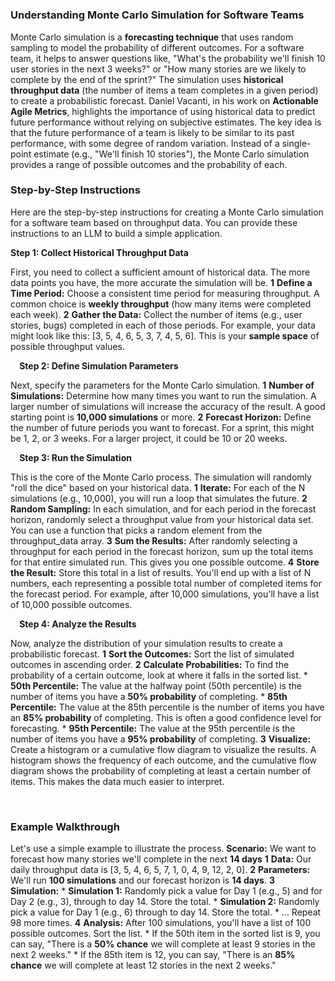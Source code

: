 # 
### Understanding Monte Carlo Simulation for Software Teams

Monte Carlo simulation is a **forecasting technique** that uses random sampling to model the probability of different outcomes. For a software team, it helps to answer questions like, "What's the probability we'll finish 10 user stories in the next 3 weeks?" or "How many stories are we likely to complete by the end of the sprint?" The simulation uses **historical throughput data** (the number of items a team completes in a given period) to create a probabilistic forecast. Daniel Vacanti, in his work on **Actionable Agile Metrics**, highlights the importance of using historical data to predict future performance without relying on subjective estimates.
The key idea is that the future performance of a team is likely to be similar to its past performance, with some degree of random variation. Instead of a single-point estimate (e.g., "We'll finish 10 stories"), the Monte Carlo simulation provides a range of possible outcomes and the probability of each.


### Step-by-Step Instructions

Here are the step-by-step instructions for creating a Monte Carlo simulation for a software team based on throughput data. You can provide these instructions to an LLM to build a simple application.

**Step 1: Collect Historical Throughput Data**

First, you need to collect a sufficient amount of historical data. The more data points you have, the more accurate the simulation will be.
**1** **Define a Time Period:** Choose a consistent time period for measuring throughput. A common choice is **weekly throughput** (how many items were completed each week).
**2** **Gather the Data:** Collect the number of items (e.g., user stories, bugs) completed in each of those periods. For example, your data might look like this: [3, 5, 4, 6, 5, 3, 7, 4, 5, 6]. This is your **sample space** of possible throughput values.

⠀
**Step 2: Define Simulation Parameters**

Next, specify the parameters for the Monte Carlo simulation.
**1** **Number of Simulations:** Determine how many times you want to run the simulation. A larger number of simulations will increase the accuracy of the result. A good starting point is **10,000 simulations** or more.
**2** **Forecast Horizon:** Define the number of future periods you want to forecast. For a sprint, this might be 1, 2, or 3 weeks. For a larger project, it could be 10 or 20 weeks.

⠀
**Step 3: Run the Simulation**

This is the core of the Monte Carlo process. The simulation will randomly "roll the dice" based on your historical data.
**1** **Iterate:** For each of the N simulations (e.g., 10,000), you will run a loop that simulates the future.
**2** **Random Sampling:** In each simulation, and for each period in the forecast horizon, randomly select a throughput value from your historical data set. You can use a function that picks a random element from the throughput_data array.
**3** **Sum the Results:** After randomly selecting a throughput for each period in the forecast horizon, sum up the total items for that entire simulated run. This gives you one possible outcome.
**4** **Store the Result:** Store this total in a list of results. You'll end up with a list of N numbers, each representing a possible total number of completed items for the forecast period. For example, after 10,000 simulations, you'll have a list of 10,000 possible outcomes.

⠀
**Step 4: Analyze the Results**

Now, analyze the distribution of your simulation results to create a probabilistic forecast.
**1** **Sort the Outcomes:** Sort the list of simulated outcomes in ascending order.
**2** **Calculate Probabilities:** To find the probability of a certain outcome, look at where it falls in the sorted list.
	* **50th Percentile:** The value at the halfway point (50th percentile) is the number of items you have a **50% probability** of completing.
	* **85th Percentile:** The value at the 85th percentile is the number of items you have an **85% probability** of completing. This is often a good confidence level for forecasting.
	* **95th Percentile:** The value at the 95th percentile is the number of items you have a **95% probability** of completing.
**3** **Visualize:** Create a histogram or a cumulative flow diagram to visualize the results. A histogram shows the frequency of each outcome, and the cumulative flow diagram shows the probability of completing at least a certain number of items. This makes the data much easier to interpret.

⠀

### Example Walkthrough

Let's use a simple example to illustrate the process.
**Scenario:** We want to forecast how many stories we'll complete in the next **14 days**
**1** **Data:** Our daily throughput data is [3, 5, 4, 6, 5, 7, 1, 0, 4, 9, 12, 2, 0].
**2** **Parameters:** We'll run **100 simulations** and our forecast horizon is **14 days**.
**3** **Simulation:**
	* **Simulation 1:** Randomly pick a value for Day 1 (e.g., 5) and for Day 2 (e.g., 3), through to day 14. Store the total.
	* **Simulation 2:** Randomly pick a value for Day 1 (e.g., 6) through to day 14. Store the total.
	* ... Repeat 98 more times.
**4** **Analysis:** After 100 simulations, you'll have a list of 100 possible outcomes. Sort the list.
	* If the 50th item in the sorted list is 9, you can say, "There is a **50% chance** we will complete at least 9 stories in the next 2 weeks."
	* If the 85th item is 12, you can say, "There is an **85% chance** we will complete at least 12 stories in the next 2 weeks."
